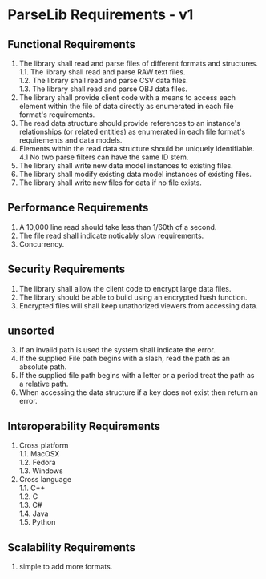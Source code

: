 #  ParseLib Requirements - v1

## Functional Requirements
1. The library shall read and parse files of different formats and structures.  
1.1. The library shall read and parse RAW text files.  
1.2. The library shall read and parse CSV data files.  
1.3. The library shall read and parse OBJ data files.  
2. The library shall provide client code with a means to access each element within the file of data directly as enumerated in each file format's requirements.
3. The read data structure should provide references to an instance's relationships (or related entities) as enumerated in each file format's requirements and data models.
4. Elements within the read data structure should be uniquely identifiable.  
4.1 No two parse filters can have the same ID stem.
5. The library shall write new data model instances to existing files.
6. The library shall modify existing data model instances of existing files.
7. The library shall write new files for data if no file exists.

## Performance Requirements
1. A 10,000 line read should take less than 1/60th of a second.
2. The file read shall indicate  noticably slow requirements.
3. Concurrency.

## Security Requirements
1. The library shall allow the client code to encrypt large data files.  
2. The library should be able to build using an encrypted hash function.
3. Encrypted files will shall keep unathorized viewers from accessing data.

## unsorted
3. If an invalid path is used the system shall indicate the error.
4. If the supplied File path begins with a slash, read the path as an absolute path.
5. If the supplied file path begins with a letter or a period treat the path as a relative path.
6. When accessing the data structure if a key does not exist then return an error.

## Interoperability Requirements
1. Cross platform  
1.1. MacOSX  
1.2. Fedora  
1.3. Windows  
2. Cross language  
1.1. C++  
1.2. C  
1.3. C#  
1.4. Java  
1.5. Python  

## Scalability Requirements
1. simple to add more formats.


